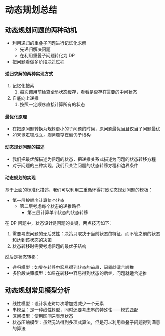 # 动态规划总结

## 动态规划问题的两种动机

- 利用递归的重叠子问题进行记忆化求解
  - 先递归解决问题
  - 在利用重叠子问题转化为 DP
- 把问题看做多阶段决策过程

#### 递归求解的两种实现方式

1. 记忆化搜索
   1. 每次调用前检查全局状态缓存，看看是否存在需要的中间状态
2. 自底向上递推
   1. 按照一定顺序直接计算所有的状态

#### 最优化原理

- 在把原问题转换为规模更小的子问题的时候，原问题最优当且仅当子问题最优
- 如果该定理成立，则问题存在最优子结构

#### 动态规划问题的描述

- 我们把最优解描述为问题的状态，把递推关系式描述为问题的状态转移方程
- 对于问题的三种实现，我们只关注问题的状态转移方程和边界条件

#### 动态规划的实现

基于上面的标准化描述，我们可以利用三重循环得打欧动态规划问题的模板：

- 第一层按顺序计算每个状态
  - 第二层考虑每个状态的递推路径
    - 第三层计算单个状态的状态转移

在 DP 问题中，状态设计是问题的关键，两点技巧如下：

1. 需要考虑问题的无后效性：决策只取决于当前状态的特征，而不管之前的状态和达到该状态的决策
2. 状态转移时需要考虑问题的最优子结构

然后是状态转移：

- 递归模型：如果在转移中容易得到状态的前趋，问题就适合顺推
- 多阶段决策模型：如果在转移中容易得到状态的后继，问题就适合逆推

## 动态规划常见模型分析

- 线性模型：设计状态时每次增加或减少一个元素
- 串模型：是一种线性模型，同时还要考虑串的特殊性——模式匹配
- 区间模型：使用区间来表示状态
- 状态压缩模型：虽然无法得到多项式算法，但是可以利用重叠子问题得到满意的算法